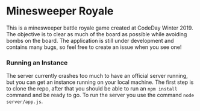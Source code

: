 # Minesweeper Royale
This is a minesweeper battle royale game created at CodeDay Winter 2019. The objective is to clear as much of the board as possible while avoiding bombs on the board. The application is still under development and contains many bugs, so feel free to create an issue when you see one!

### Running an Instance
The server currently crashes too much to have an official server running, but you can get an instance running on your local machine. The first step is to clone the repo, after that you should be able to run an `npm install` command and be ready to go. To run the server you use the command `node server/app.js`.
